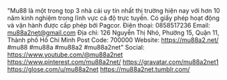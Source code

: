 "Mu88 là một trong top 3 nhà cái uy tín nhất thị trường hiện nay với hơn 10 năm kinh nghiệm trong lĩnh vực cá độ trực tuyến. Có giấy phép hoạt động và vận hành được cấp phép bởi Pagcor.
Điện thoại: 0858517236
Email: mu88a2net@gmail.com
Địa chỉ: 126 Nguyễn Thị Nhỏ, Phường 15, Quận 11, Thành phố Hồ Chí Minh
Post Code: 700000
Website: https://mu88a2.net/
#mu88 #mu88a #mu88a2 #mu88a2net"
Social:
https://www.youtube.com/@mu88a2net
https://www.pinterest.com/mu88a2net/
https://gravatar.com/mu88a2net1
https://glose.com/u/mu88a2net
https://mu88a2net.tumblr.com/